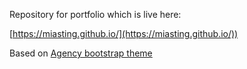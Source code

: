 Repository for portfolio which is live here:

[https://miasting.github.io/](https://miasting.github.io/))

Based on [Agency bootstrap theme ](https://startbootstrap.com/previews/agency/)


